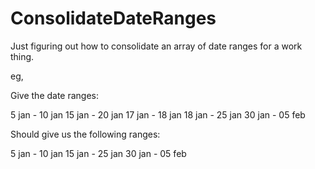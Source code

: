 # ConsolidateDateRanges

Just figuring out how to consolidate an array of date ranges for a work thing.

eg,

Give the date ranges:

5 jan - 10 jan
15 jan - 20 jan
17 jan - 18 jan
18 jan - 25 jan
30 jan - 05 feb

Should give us the following ranges:

5 jan - 10 jan
15 jan - 25 jan
30 jan - 05 feb
